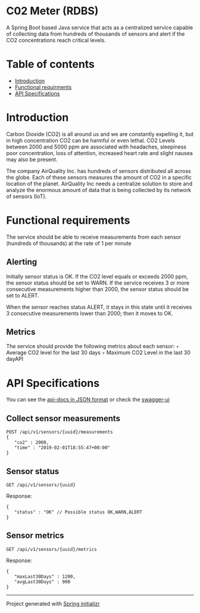 C02 Meter (RDBS)
========================================
A Spring Boot based Java service that acts as a centralized service capable of collecting data from hundreds of
thousands of sensors and alert if the CO2 concentrations reach critical levels.

# Table of contents

- [Introduction](#introduction)
- [Functional requirments](#functional-requirements)
- [API Specifications](#api-specifications)

# Introduction

Carbon Dioxide (CO2) is all around us and we are constantly expelling it, but in high concentration CO2 can be harmful
or even lethal. CO2 Levels between 2000 and 5000 ppm are associated with headaches, sleepiness poor concentration, loss
of attention, increased heart rate and slight nausea may also be present.

The company AirQuality Inc. has hundreds of sensors distributed all across the globe. Each of these sensors measures the
amount of CO2 in a specific location of the planet. AirQuality Inc needs a centralize solution to store and analyze the
enormous amount of data that is being collected by its network of sensors (IoT).

# Functional requirements

The service should be able to receive measurements from each sensor (hundreds of thousands) at the rate of 1 per minute

## Alerting

Initially sensor status is OK. If the CO2 level equals or exceeds 2000 ppm, the sensor status should be set to WARN.
If the service receives 3 or more consecutive measurements higher than 2000, the sensor status should be set to ALERT.

When the sensor reaches status ALERT, it stays in this state until it receives 3 consecutive measurements lower than
2000; then it moves to OK.

## Metrics

The service should provide the following metrics about each sensor:
◦ Average CO2 level for the last 30 days
◦ Maximum CO2 Level in the last 30 dayAPI

# API Specifications

You can see the [api-docs in JSON format](http://localhost:8080/api/v1/api-docs) or check
the [swagger-ui](http://localhost:8080/api/v1/swagger-ui/index.html)

## Collect sensor measurements

```
POST /api/v1/sensors/{uuid}/measurements
{
   "co2" : 2000,
   "time" : "2019-02-01T18:55:47+00:00"
}
```

## Sensor status

```
GET /api/v1/sensors/{uuid}
```

Response:

```
{
   "status" : "OK" // Possible status OK,WARN,ALERT
}
```   

## Sensor metrics

```
GET /api/v1/sensors/{uuid}/metrics
```

Response:

```
{
   "maxLast30Days" : 1200,
   "avgLast30Days" : 900
}
```

---

Project generated
with [Spring initializr](https://start.spring.io/#!type=gradle-project&language=java&platformVersion=3.2.3&packaging=jar&jvmVersion=21&groupId=com.franciscoguemes.samples&artifactId=co2meter_rdbs&name=co2meter_rdbs&description=A%20Spring%20Boot%20based%20Java%20service%20that%20acts%20as%20a%20centralized%20service%20capable%20of%20collecting%20data%20from%20hundreds%20of%20%20thousands%20of%20sensors%20and%20alert%20if%20the%20CO2%20concentrations%20reach%20critical%20levels.&packageName=com.franciscoguemes.samples.co2meter_rdbs&dependencies=web,flyway,postgresql)